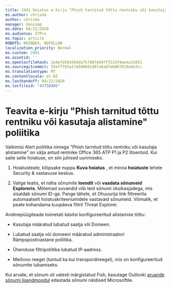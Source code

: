 ```yaml
---
title: 2491 hoiatus e-kirju "Phish tarnitud tõttu rentniku või kasutaja alistamine" poliitika
ms.author: chrisda
author: chrisda
manager: dansimp
ms.date: 04/21/2020
ms.audience: ITPro
ms.topic: article
ROBOTS: NOINDEX, NOFOLLOW
localization_priority: Normal
ms.custom: 2491
ms.assetid: ''
ms.openlocfilehash: 2e4efd504304da757687e697ff23374aeea31851
ms.sourcegitcommit: 55eff703a17e500681d8fa6a87eb067019ade3cc
ms.translationtype: MT
ms.contentlocale: et-EE
ms.lasthandoff: 04/22/2020
ms.locfileid: "43758905"
---
```

# <a name="alert-email-messages-from-the-phish-delivered-due-to-tenant-or-user-override-policy"></a>Teavita e-kirju "Phish tarnitud tõttu rentniku või kasutaja alistamine" poliitika

Vaikimisi Alert poliitika nimega "Phish tarnitud tõttu rentniku või kasutaja alistamine" on välja antud rentnike Office 365 ATP P1 ja P2 litsentsid. Kui saite selle hoiatuse, on siin juhised uurimiseks.

1. Hoiatusteate, klõpsake nuppu **Kuva hoiatus** , et minna **hoiatuste** lehele Security & vastavuse keskus.

2. Valige teatis, et näha sõnumite **loendit** või **vaadata sõnumeid Exploreris**. Mõlemad suvandid viib teid sõnumi üksikasjadega, mis sisaldab sõnumi ID-ga. Pange tähele, et Ohuuurija link filtreerita automaatselt hoiatuskriteeriumidele vastavaid sõnumeid. Võimalik, et peate kohandama kuupäeva filtrit Threat Explorer.

Andmepüügiteade toimetati käsitsi konfigureeritud alistamise tõttu:

- Kasutaja määratud lubatud saatja või Domeen.

- Lubatud saatja või domeeni määratud administraatori Rämpspostivastane poliitika.

- Ühenduse filtripoliitika lubatud IP-aadress.

- Meilivoo reegel (tuntud ka kui transpordireegel), mis on konfigureeritud sõnumite lubamiseks.

Kui arvate, et sõnum oli valesti märgistatud Fish, kasutage Outlooki [aruande sõnumi lisandmoodul](https://support.office.com/article/b5caa9f1-cdf3-4443-af8c-ff724ea719d2) edastada sõnumi näidised Microsoftile.
